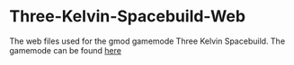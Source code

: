 # Three-Kelvin-Spacebuild-Web

The web files used for the gmod gamemode Three Kelvin Spacebuild.
The gamemode can be found [here](https://github.com/clockworks-studio/three-kelvin-spacebuild)

